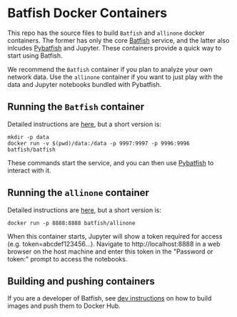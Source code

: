 # Batfish Docker Containers

This repo has the source files to build `Batfish` and `allinone` docker containers. The former has only the core [Batfish](https://github.com/batfish/batfish) service, and the latter also inlcudes [Pybatfish](https://github.com/batfish/pybatfish) and Jupyter. These containers provide a quick way to start using Batfish.

We recommend the `Batfish` container if you plan to analyze your own network data. Use the `allinone` container if you want to just play with the data and Jupyter notebooks bundled with Pybatfish. 

## Running the `Batfish` container

Detailed instructions are [here](batfish.md), but a short version is:
```
mkdir -p data
docker run -v $(pwd)/data:/data -p 9997:9997 -p 9996:9996 batfish/batfish
```
These commands start the service, and you can then use [Pybatfish](https://github.com/batfish/pybatfish) to interact with it.

## Running the `allinone` container

Detailed instructions are [here](allinone.md), but a short version is:
```
docker run -p 8888:8888 batfish/allinone
```
When this container starts, Jupyter will show a token required for access (e.g. token=abcdef123456...). Navigate to http://localhost:8888 in a web browser on the host machine and enter this token in the "Password or token:" prompt to access the notebooks.

## Building and pushing containers

If you are a developer of Batfish, see [dev instructions](README.dev.md) on how to build images and push them to Docker Hub.
